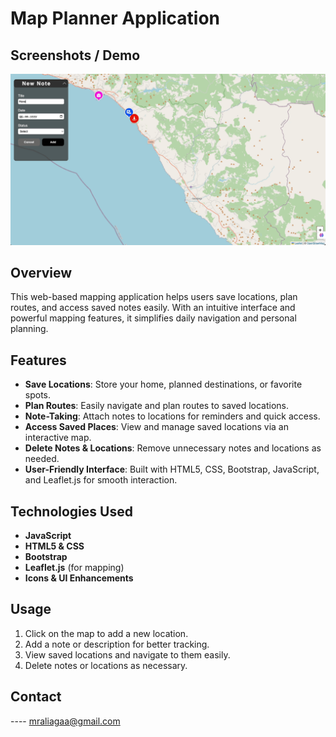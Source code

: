 # Map Planner Application

## Screenshots / Demo

![Demo GIF](./gif/Zight%20Recording%202025-03-06%20at%2002.32.54%20PM.gif)

## Overview

This web-based mapping application helps users save locations, plan routes, and access saved notes easily. With an intuitive interface and powerful mapping features, it simplifies daily navigation and personal planning.

## Features

- **Save Locations**: Store your home, planned destinations, or favorite spots.
- **Plan Routes**: Easily navigate and plan routes to saved locations.
- **Note-Taking**: Attach notes to locations for reminders and quick access.
- **Access Saved Places**: View and manage saved locations via an interactive map.
- **Delete Notes & Locations**: Remove unnecessary notes and locations as needed.
- **User-Friendly Interface**: Built with HTML5, CSS, Bootstrap, JavaScript, and Leaflet.js for smooth interaction.

## Technologies Used

- **JavaScript**
- **HTML5 & CSS**
- **Bootstrap**
- **Leaflet.js** (for mapping)
- **Icons & UI Enhancements**

## Usage

1. Click on the map to add a new location.
2. Add a note or description for better tracking.
3. View saved locations and navigate to them easily.
4. Delete notes or locations as necessary.

## Contact

---- mraliagaa@gmail.com
